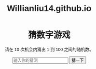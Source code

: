 ﻿# Willianliu14.github.io
<!DOCTYPE html>
<html>
<head>
	<title>猜数字游戏</title>
	<meta charset="UTF-8">
	<meta name="viewport" content="width=device-width, initial-scale=1.0">
	<style>
		body {
			font-family: Arial, sans-serif;
			text-align: center;
		}
		h1 {
			margin-top: 50px;
		}
	</style>
</head>
<body>
	<h1>猜数字游戏</h1>
	<p>请在 10 次机会内猜出 1 到 100 之间的随机数。</p>
	<input type="text" id="guess" placeholder="输入你的猜测">
	<button onclick="checkGuess()">猜一下</button>
	<p id="result"></p>
	<script src="game.js"></script>
</body>
</html>

